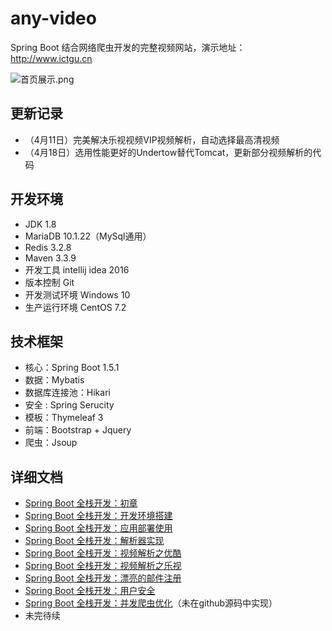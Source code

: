 # any-video
Spring Boot 结合网络爬虫开发的完整视频网站，演示地址：http://www.ictgu.cn

![首页展示.png](http://upload-images.jianshu.io/upload_images/3424642-b67307b7700bd532.png?imageMogr2/auto-orient/strip%7CimageView2/2/w/1240)

更新记录
-------
- （4月11日）完美解决乐视视频VIP视频解析，自动选择最高清视频
- （4月18日）选用性能更好的Undertow替代Tomcat，更新部分视频解析的代码

开发环境
-------
- JDK 1.8
- MariaDB 10.1.22（MySql通用）
- Redis 3.2.8
- Maven 3.3.9
- 开发工具 intellij idea 2016
- 版本控制 Git
- 开发测试环境 Windows 10
- 生产运行环境 CentOS 7.2

技术框架
------
- 核心：Spring Boot 1.5.1
- 数据：Mybatis
- 数据库连接池：Hikari
- 安全 : Spring Serucity
- 模板：Thymeleaf 3
- 前端：Bootstrap  + Jquery
- 爬虫：Jsoup

详细文档
----
- [Spring Boot 全栈开发：初章](http://www.jianshu.com/p/aff05f5bd8a1)
- [Spring Boot 全栈开发：开发环境搭建](http://www.jianshu.com/p/8a9ed762caf7)
- [Spring Boot 全栈开发：应用部署使用](http://www.jianshu.com/p/cde6027c5f9a)
- [Spring Boot 全栈开发：解析器实现](http://www.jianshu.com/p/ab4f7415491b)
- [Spring Boot 全栈开发：视频解析之优酷](http://www.jianshu.com/p/23292186e972)
- [Spring Boot 全栈开发：视频解析之乐视](http://www.jianshu.com/p/e521d989068d)
- [Spring Boot 全栈开发：漂亮的邮件注册](http://www.jianshu.com/p/927e179a747a)
- [Spring Boot 全栈开发：用户安全](http://www.jianshu.com/p/c883b86c34fa)
- [Spring Boot 全栈开发：并发爬虫优化](http://www.jianshu.com/p/2c39c7e7847a)（未在github源码中实现）
- 未完待续
